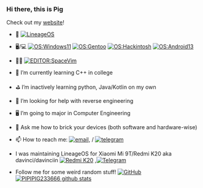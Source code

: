 ### Hi there, this is Pig
Check out my [website](https://dev.pppig236.com)!

- 🔭 [![LineageOS](https://img.shields.io/badge/LineageOS-167b80?style=flat-square&logo=lineageos)](https://github.com/LineageOS) 

- 🖥️/💻 [![OS:Windows11](https://img.shields.io/badge/OS-Windows11-blue?style=flat-square&logo=microsoft)](https://www.microsoft.com) [![OS:Gentoo](https://img.shields.io/badge/OS-Gentoo-cyan?style=flat-square&logo=Gentoo)]() [![OS:Hackintosh](https://img.shields.io/badge/OS-Macintosh-purple?style=flat-square&logo=Apple)]() [![OS:Android13](https://img.shields.io/badge/OS-Android13-green?style=flat-square&logo=android)](https://www.android.com/)
- 🧑‍💻 [![EDITOR:SpaceVim](https://img.shields.io/badge/Editor-Vim-blueviolet?style=flat-square&logo=vim)](https://www.vim.org/)

- 🌱 I’m currently learning C++ in college
- ⛳ I’m inactively learning python, Java/Kotlin on my own
- 🤔 I’m looking for help with reverse engineering
- 🖥️ I’m going to major in Computer Engineering 
- 💬 Ask me how to brick your devices (both software and hardware-wise) 

- 📫 How to reach me: [![email](https://img.shields.io/badge/Email-priv@pppig236.com-red?style=flat-square&logo=gmail)](mailto:priv@pppig236.com), / [![telegram](https://img.shields.io/badge/Telegram-pig-blue?style=flat-square&logo=telegram)](https://t.me/pipipig233666)

- I was maintaining LineageOS for Xiaomi Mi 9T/Redmi K20 aka davinci/davinciin [![Redmi K20](https://img.shields.io/badge/Redmi%20K20-fd4900?style=flat-square&logo=xiaomi&logoColor=ffffff)](https://www.mi.com/global/mi-9-t/) ,[![Telegram](https://img.shields.io/badge/dynamic/json?logo=telegram&label=%40LineageOSDavinci&labelColor=282c34&suffix=+members&color=2CA5E0&query=%24.data.totalSubs&url=https%3A%2F%2Fapi.spencerwoo.com%2Fsubstats%2F%3Fsource%3Dtelegram%26queryKey%3Dlineagedavinciofficial&longCache=true)](https://t.me/lineagedavinciofficial)
- Follow me for some weird random stuff! [![GitHub](https://img.shields.io/badge/dynamic/json?logo=github&label=GitHub+Followers&labelColor=282c34&color=181717&query=%24.data.totalSubs&url=https%3A%2F%2Fapi.spencerwoo.com%2Fsubstats%2F%3Fsource%3Dgithub%26queryKey%3DPIPIPIG233666&longCache=true)](https://github.com/PIPIPIG233666)
  [![PIPIPIG233666 github stats](https://github-readme-stats.vercel.app/api?username=PIPIPIG233666&hide=issues&show_icons=true&include_all_commits=true&theme=dracula)](https://github.com/PIPIPIG233666)
<!---
- if you enjoy my work, feel free to sponsor me via 
<noscript><a href="https://liberapay.com/Pig/donate"><img src="https://liberapay.com/assets/widgets/donate.svg"></a></noscript> or 
[![paypal](https://www.paypalobjects.com/en_US/i/btn/btn_donateCC_LG.gif)](https://www.paypal.com/pig236)
<div align="center">
<img alt="Liberapay receiving" src="https://img.shields.io/liberapay/receives/Pig">
<img alt="Liberapay goal progress" src="https://img.shields.io/liberapay/goal/Pig">
--->
<div/>
